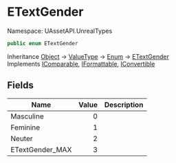 # ETextGender

Namespace: UAssetAPI.UnrealTypes

```csharp
public enum ETextGender
```

Inheritance [Object](https://docs.microsoft.com/en-us/dotnet/api/system.object) → [ValueType](https://docs.microsoft.com/en-us/dotnet/api/system.valuetype) → [Enum](https://docs.microsoft.com/en-us/dotnet/api/system.enum) → [ETextGender](./uassetapi.unrealtypes.etextgender.md)<br>
Implements [IComparable](https://docs.microsoft.com/en-us/dotnet/api/system.icomparable), [IFormattable](https://docs.microsoft.com/en-us/dotnet/api/system.iformattable), [IConvertible](https://docs.microsoft.com/en-us/dotnet/api/system.iconvertible)

## Fields

| Name | Value | Description |
| --- | --: | --- |
| Masculine | 0 |  |
| Feminine | 1 |  |
| Neuter | 2 |  |
| ETextGender_MAX | 3 |  |
